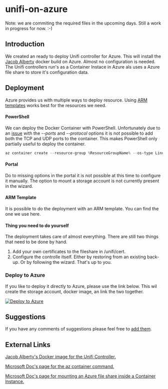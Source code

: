 # unifi-on-azure
Note: we are commiting the required files in the upcoming days. Still a work in progress for now. :-)

## Introduction
We created an ready to deploy Unifi controller for Azure. This will install the [Jacob Alberty](https://github.com/jacobalberty/unifi-docker) docker build on Azure. Almost no configuration is needed.
The Unifi controllers run's as a Container Instace in Azure als uses a Azure file share to store it's configuration data.

## Deployment
Azure provides us with multiple ways to deploy resource. Using [ARM templates](https://docs.microsoft.com/en-us/azure/azure-resource-manager/templates/) works best for the resources we need.
#### PowerShell
We can deploy the Docker Container with PowerShell. Unfortunately due to an [issue](https://github.com/Azure/azure-cli/issues/6235) with the *--ports* and *--protocol* options it is not possible to add both the TCP and UDP ports to the container. This makes PowerShell only partially useful to deploy the container.

```PowerShell
az container create --resource-group %ResourceGroupName% --os-type Linux --name %UnitName% --image jacobalberty/unifi:stable --ip-address public --ports 3478 6789 8080 8443 8843 --protocol TCP --azure-file-volume-account-name %StarageAccountName% --azure-file-volume-account-key %Secret% --azure-file-volume-share-name %ShareName% --azure-file-volume-mount-path /unifi/ --log-analytics-workspace %LogAnalyticsWorkspaceName% --log-analytics-workspace-key %LogAnalyticsKey% --environment-variables RUNAS_UID0=false
```
#### Portal
Do to missing options in the portal it is not possible at this time to configure it manually.
The option to mount a storage account is not currently present in the wizard.

#### ARM Template
It is possible to do the deployment with an ARM template. You can find the one we use here.

#### Thing you need to do yourself
The deployment takes care of almost everything. There are still two things that need to be done by hand.
1. Add your own certificates to the fileshare in /unifi/cert.
2. Configure the controlle itself. Either by restoring from an existing back-up. Or by following the wizard. That's up to you.

### Deploy to Azure
If you like to deploy it directly to Azure, please use the link below. This wil create the storage account, docker image, an link the two together.

[![Deploy to Azure](https://azurecomcdn.azureedge.net/mediahandler/acomblog/media/Default/blog/deploybutton.png)](https://azuredeploy.net/)

## Suggestions
If you have any comments of suggestions please feel free to [add them](https://github.com/Syndicate-Consulting/unifi-on-azure/issues).

## External Links
[Jacob Alberty's Docker image for the Unifi Controller.](https://github.com/jacobalberty/unifi-docker)

[Microsoft Doc's page for the az container command.](https://docs.microsoft.com/en-us/cli/azure/container?view=azure-cli-latest)

[Microsoft Doc's page for mounting an Azure file share inside a Container Instance.](https://docs.microsoft.com/en-us/azure/container-instances/container-instances-volume-azure-files)
